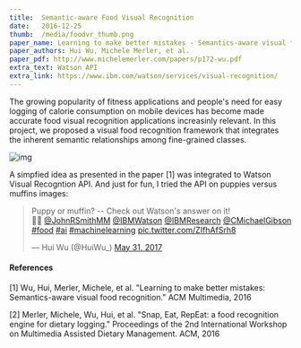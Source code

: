 ```yaml
---
title:  Semantic-aware Food Visual Recognition
date:   2016-12-25
thumb:  /media/foodvr_thumb.png
paper_name: Learning to make better mistakes - Semantics-aware visual food recognition, ACM Multimedia, 2016
paper_authors: Hui Wu, Michele Merler, et al. 
paper_pdf: http://www.michelemerler.com/papers/p172-wu.pdf
extra_text: Watson API 
extra_link: https://www.ibm.com/watson/services/visual-recognition/
---
```


The growing popularity of fitness applications and people's need for
easy logging of calorie consumption on mobile devices has
become made accurate food visual recognition applications increasinly relevant.
In this project, we proposed a visual food recognition framework that integrates
the inherent semantic relationships among fine-grained classes. 

<!--more-->

<img alt="img" src="{{site.baseurl}}/media/foodvr.png">

A simpfied idea as presented in the paper [1] was integrated to Watson Visual
Recogntion API. And just for fun, I tried the API on puppies versus muffins 
images:

<blockquote class="twitter-tweet tw-align-center" data-lang="en"><p lang="en" dir="ltr">Puppy or muffin? -- Check out Watson&#39;s answer on it! <br>🤜🤛 <a href="https://twitter.com/JohnRSmithMM?ref_src=twsrc%5Etfw">@JohnRSmithMM</a> <a href="https://twitter.com/IBMWatson?ref_src=twsrc%5Etfw">@IBMWatson</a> <a href="https://twitter.com/IBMResearch?ref_src=twsrc%5Etfw">@IBMResearch</a> <a href="https://twitter.com/CMichaelGibson?ref_src=twsrc%5Etfw">@CMichaelGibson</a> <a href="https://twitter.com/hashtag/food?src=hash&amp;ref_src=twsrc%5Etfw">#food</a> <a href="https://twitter.com/hashtag/ai?src=hash&amp;ref_src=twsrc%5Etfw">#ai</a> <a href="https://twitter.com/hashtag/machinelearning?src=hash&amp;ref_src=twsrc%5Etfw">#machinelearning</a> <a href="https://t.co/ZIfhAfSrh8">pic.twitter.com/ZIfhAfSrh8</a></p>&mdash; Hui Wu (@HuiWu_) <a href="https://twitter.com/HuiWu_/status/869902718210646016?ref_src=twsrc%5Etfw">May 31, 2017</a></blockquote>
<script async src="https://platform.twitter.com/widgets.js" charset="utf-8"></script>


#### References

[1] Wu, Hui, Merler, Michele, et al. "Learning to make better mistakes: Semantics-aware visual food recognition." ACM Multimedia, 2016

[2] Merler, Michele, Wu, Hui, et al. "Snap, Eat, RepEat: a food recognition engine for dietary logging." Proceedings of the 2nd International Workshop on Multimedia Assisted Dietary Management. ACM, 2016




